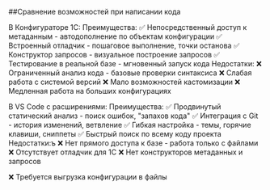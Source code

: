 ##Сравнение возможностей при написании кода

В Конфигураторе 1С:
Преимущества:
✅ Непосредственный доступ к метаданным - автодополнение по объектам конфигурации
✅ Встроенный отладчик - пошаговое выполнение, точки останова
✅ Конструктор запросов - визуальное построение запросов
✅ Тестирование в реальной базе - мгновенный запуск кода
Недостатки:
❌ Ограниченный анализ кода - базовые проверки синтаксиса
❌ Слабая работа с системой версий
❌ Мало возможностей кастомизации
❌ Медленная работа на больших конфигурациях

В VS Code с расширениями:
Преимущества:
✅ Продвинутый статический анализ - поиск ошибок, "запахов кода"
✅ Интеграция с Git - история изменений, ветвление
✅ Гибкая настройка - темы, горячие клавиши, сниппеты
✅ Быстрый поиск по всему коду проекта
Недостатки:ъ
❌ Нет прямого доступа к базе - работа только с файлами
❌ Отсутствует отладчик для 1С
❌ Нет конструкторов метаданных и запросов

❌ Требуется выгрузка конфигурации в файлы
